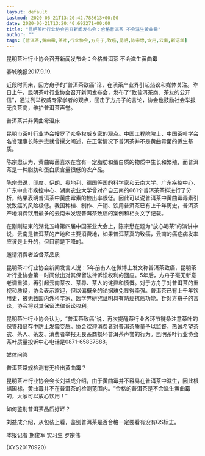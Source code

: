 ```yaml
---
layout: default
Lastmod: 2020-06-21T13:20:42.788613+00:00
date: 2020-06-21T13:20:40.692271+00:00
title: "昆明茶叶行业协会召开新闻发布会：合格普洱茶 不会滋生黄曲霉"
author: ""
tags: [普洱茶,黄曲霉,茶叶,行业协会,方舟子,致癌,昆明,陈宗懋,饮用,云南,新语丝]
---
```


昆明茶叶行业协会召开新闻发布会：合格普洱茶 不会滋生黄曲霉

春城晚报2017.9.19.

近段时间来，因方舟子的“普洱茶致癌”论，在滇茶产业界引起热议和媒体关注。昨日上午，昆明茶叶行业协会召开新闻发布会，发布了“致普洱茶商、茶友的公开信”，通过列举权威专家学者的观点，回击了方舟子的言论，协会也鼓励社会举报无良茶商，维护普洱茶声誉。

普洱茶并非黄曲霉温床

昆明市茶叶行业协会搜罗了众多权威专家的观点。中国工程院院士、中国茶叶学会名誉理事长陈宗懋就曾撰文阐述，在正常情况下普洱茶并不是黄曲霉菌的适生基质。

陈宗懋认为，黄曲霉菌喜欢在含有一定脂肪和蛋白质的物质中生长和繁殖，而普洱茶是一种脂肪和蛋白质含量很低的农产品。

陈宗懋说，印度、伊朗、奥地利、德国等国的科学家和云南大学、广东疾控中心、广东中山市疾控中心、湖南农业大学曾对产自云南的661个普洱茶茶样进行了分析，结果表明普洱茶中黄曲霉素的检出率很低。因此可以说普洱茶中黄曲霉毒素引发致癌的风险极低。我国种植、制作、产销、饮用普洱茶已有上千年历史，普洱茶产地消费饮用最多的云南未发现普洱茶致癌的案例和相关文字记载。

在刚刚结束的湖北五峰第四届中国茶业大会上，陈宗懋在题为“放心喝茶”的演讲中说，云南是普洱茶的产地和主要消费地，如果普洱茶真的致癌，云南的癌症病发率应该是上升的，但目前是下降的。

邀请消费者监督茶品质

昆明茶叶行业协会新闻发言人说：5年前有人在微博上发文称普洱茶致癌，昆明茶叶行业协会第一时间做出对其保留法律诉讼权利的回应。5年后，方舟子毫无新意老调重弹，再引起云南茶农、茶界、茶人的诧异和愤慨。对于方舟子对普洱茶的重视和质疑，协会表示欢迎，但以偏概全的论据难免显得牵强。普洱茶已有上千年饮用史，被无数国内外科学家、医学界研究证明具有防癌抗癌功能。针对方舟子的言论，协会将对其保留法律诉讼权利。

昆明茶叶行业协会认为，“普洱茶致癌”说，再次提醒茶行业各环节链条注意茶叶的保管和储存中防止发霉变质。协会欢迎消费者对普洱茶质量予以监督，热诚希望茶农、茶人、茶友、消费者举报无良茶商损坏普洱茶声誉的行为。昆明茶叶行业协会茶叶质量投诉中心电话是0871-65837888。

媒体问答

普洱茶常规检测有无检出黄曲霉？

昆明茶叶行业协会会长刘益成介绍，由于黄曲霉并不容易在普洱茶中滋生，因此根据国标，黄曲霉并不在普洱茶的检测范围内。“合格的普洱茶是不会滋生黄曲霉的，大家可以放心饮用！”

如何鉴别普洱茶品质好坏？

刘益成介绍，从包装上看，鉴别普洱茶是否合格一定要看有没有QS标志。

本报记者 期俊军  实习生 罗宗伟

(XYS20170920)

